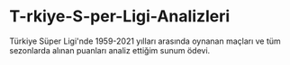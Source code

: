 # T-rkiye-S-per-Ligi-Analizleri
Türkiye Süper Ligi'nde 1959-2021 yılları arasında oynanan maçları ve tüm sezonlarda alınan puanları analiz ettiğim sunum ödevi.
